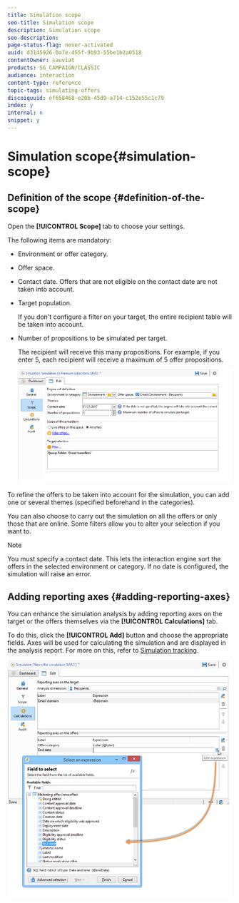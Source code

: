 ```yaml
---
title: Simulation scope
seo-title: Simulation scope
description: Simulation scope
seo-description: 
page-status-flag: never-activated
uuid: d3145926-0a7e-455f-9b93-55be1b2a0518
contentOwner: sauviat
products: SG_CAMPAIGN/CLASSIC
audience: interaction
content-type: reference
topic-tags: simulating-offers
discoiquuid: ef658468-e20b-45d9-a714-c152e55c1c79
index: y
internal: n
snippet: y
---
```


# Simulation scope{#simulation-scope}

## Definition of the scope {#definition-of-the-scope}

Open the **[!UICONTROL Scope]** tab to choose your settings.

The following items are mandatory:

* Environment or offer category.
* Offer space.
* Contact date. Offers that are not eligible on the contact date are not taken into account.
* Target population.

  If you don't configure a filter on your target, the entire recipient table will be taken into account.

* Number of propositions to be simulated per target.

  The recipient will receive this many propositions. For example, if you enter 5, each recipient will receive a maximum of 5 offer propositions. 

  ![](assets/offer_simulation_009.png)

To refine the offers to be taken into account for the simulation, you can add one or several themes (specified beforehand in the categories).

You can also choose to carry out the simulation on all the offers or only those that are online. Some filters allow you to alter your selection if you want to.

>[!NOTE]
>
>You must specify a contact date. This lets the interaction engine sort the offers in the selected environment or category. If no date is configured, the simulation will raise an error.

## Adding reporting axes {#adding-reporting-axes}

You can enhance the simulation analysis by adding reporting axes on the target or the offers themselves via the **[!UICONTROL Calculations]** tab.

To do this, click the **[!UICONTROL Add]** button and choose the appropriate fields. Axes will be used for calculating the simulation and are displayed in the analysis report. For more on this, refer to [Simulation tracking](https://helpx.adobe.com/campaign/standard/interaction/using/simulation-tracking.html).

![](assets/offer_simulation_011.png)


